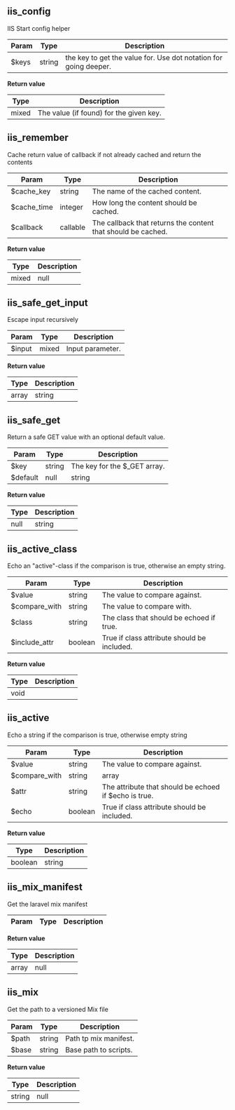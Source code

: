 ## iis_config
IIS Start config helper

| Param | Type | Description |
| ----- | ---- | ----------- |
| $keys | string | the key to get the value for. Use dot notation for going deeper. |

__Return value__

| Type | Description |
| ---- | ----------- |
| mixed | The value (if found) for the given key. |

## iis_remember
Cache return value of callback if not already cached and return the contents

| Param | Type | Description |
| ----- | ---- | ----------- |
| $cache_key | string | The name of the cached content. |
| $cache_time | integer | How long the content should be cached. |
| $callback | callable | The callback that returns the content that should be cached. |

__Return value__

| Type | Description |
| ---- | ----------- |
| mixed|null |  |

## iis_safe_get_input
Escape input recursively

| Param | Type | Description |
| ----- | ---- | ----------- |
| $input | mixed | Input parameter. |

__Return value__

| Type | Description |
| ---- | ----------- |
| array|string |  |

## iis_safe_get
Return a safe GET value with an optional default value.

| Param | Type | Description |
| ----- | ---- | ----------- |
| $key | string | The key for the $_GET array. |
| $default | null|string | Default value if GET variable doesn't exist. |

__Return value__

| Type | Description |
| ---- | ----------- |
| null|string |  |

## iis_active_class
Echo an "active"-class if the comparison is true, otherwise
an empty string.

| Param | Type | Description |
| ----- | ---- | ----------- |
| $value | string | The value to compare against. |
| $compare_with | string | The value to compare with. |
| $class | string | The class that should be echoed if true. |
| $include_attr | boolean | True if class attribute should be included. |

__Return value__

| Type | Description |
| ---- | ----------- |
| void |  |

## iis_active
Echo a string if the comparison is true, otherwise empty string

| Param | Type | Description |
| ----- | ---- | ----------- |
| $value | string | The value to compare against. |
| $compare_with | string|array | The value to compare with. |
| $attr | string | The attribute that should be echoed if $echo is true. |
| $echo | boolean | True if class attribute should be included. |

__Return value__

| Type | Description |
| ---- | ----------- |
| boolean|string|void |  |

## iis_mix_manifest
Get the laravel mix manifest

| Param | Type | Description |
| ----- | ---- | ----------- |

__Return value__

| Type | Description |
| ---- | ----------- |
| array|null |  |

## iis_mix
Get the path to a versioned Mix file

| Param | Type | Description |
| ----- | ---- | ----------- |
| $path | string | Path tp mix manifest. |
| $base | string | Base path to scripts. |

__Return value__

| Type | Description |
| ---- | ----------- |
| string|null |  |

